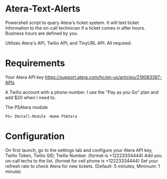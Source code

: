 # Atera-Text-Alerts
Powershell script to query Atera's ticket syetem. It will text ticket information to the on-call technician if a ticket comes in after hours. Business hours are defined by you.

Utilizes Atera's API, Twilio API, and TinyURL API. All required.

# Requirements
Your Atera API key
https://support.atera.com/hc/en-us/articles/219083397-APIs

A Twilio account with a phone number. I use the "Pay as you Go" plan and add $20 when I need to.

The PSAtera module

```PS> INstall-Module -Name PSAtera```

# Configuration
On first launch, go to the settings tab and configure your Atera API key, Twilio Token, Twilio SID, Twilio Number. (format is +12223334444)
Add you on-call techs to the list. (format for cell phone is +12223334444)
Set your refresh rate to check Atera for new tickets. (Default: 5 minutes, Minimum: 1 minute)
